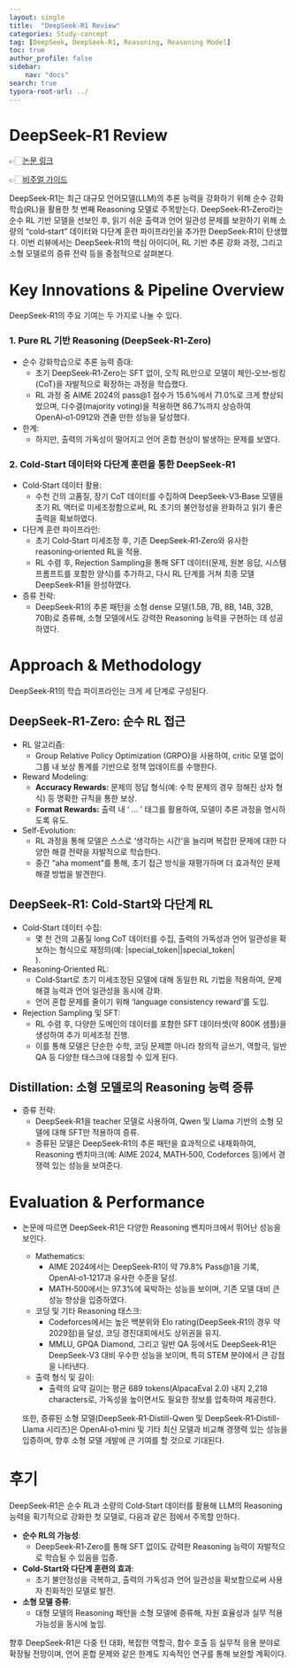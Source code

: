 ```yaml
---
layout: single
title:  "DeepSeek-R1 Review"
categories: Study-concept
tag: [DeepSeek, DeepSeek-R1, Reasoning, Reasoning Model]
toc: true
author_profile: false
sidebar:
    nav: "docs"
search: true
typora-root-url: ../
---
```






#  DeepSeek-R1 Review

👉🏻[논문 링크](https://arxiv.org/pdf/2501.12948)

👉🏻[비주얼 가이드](https://tulip-phalange-a1e.notion.site/DeepSeek-R1-189c32470be2801c94b6e5648735447d)

DeepSeek‑R1는 최근 대규모 언어모델(LLM)의 추론 능력을 강화하기 위해 순수 강화학습(RL)을 활용한 첫 번째 Reasoning 모델로 주목받는다. DeepSeek‑R1‑Zero라는 순수 RL 기반 모델을 선보인 후, 읽기 쉬운 출력과 언어 일관성 문제를 보완하기 위해 소량의 “cold‑start” 데이터와 다단계 훈련 파이프라인을 추가한 DeepSeek‑R1이 탄생했다. 이번 리뷰에서는 DeepSeek‑R1의 핵심 아이디어, RL 기반 추론 강화 과정, 그리고 소형 모델로의 증류 전략 등을 중점적으로 살펴본다.



# Key Innovations & Pipeline Overview

DeepSeek‑R1의 주요 기여는 두 가지로 나눌 수 있다.



### 1. Pure RL 기반 Reasoning (DeepSeek‑R1‑Zero)

- 순수 강화학습으로 추론 능력 증대:
  - 초기 DeepSeek‑R1‑Zero는 SFT 없이, 오직 RL만으로 모델이 체인‑오브‑씽킹(CoT)을 자발적으로 확장하는 과정을 학습했다.
  - RL 과정 중 AIME 2024의 pass@1 점수가 15.6%에서 71.0%로 크게 향상되었으며, 다수결(majority voting)을 적용하면 86.7%까지 상승하여 OpenAI‑o1‑0912와 견줄 만한 성능을 달성했다.
- 한계:
  - 하지만, 출력의 가독성이 떨어지고 언어 혼합 현상이 발생하는 문제를 보였다.



### 2. Cold‑Start 데이터와 다단계 훈련을 통한 DeepSeek‑R1

- Cold‑Start 데이터 활용:
  - 수천 건의 고품질, 장기 CoT 데이터를 수집하여 DeepSeek‑V3‑Base 모델을 초기 RL 액터로 미세조정함으로써, RL 초기의 불안정성을 완화하고 읽기 좋은 출력을 확보하였다.
- 다단계 훈련 파이프라인:
  - 초기 Cold‑Start 미세조정 후, 기존 DeepSeek‑R1‑Zero와 유사한 reasoning‑oriented RL을 적용.
  - RL 수렴 후, Rejection Sampling을 통해 SFT 데이터(문제, 원본 응답, 시스템 프롬프트를 포함한 양식)를 추가하고, 다시 RL 단계를 거쳐 최종 모델 DeepSeek‑R1을 완성하였다.
- 증류 전략:
  - DeepSeek‑R1의 추론 패턴을 소형 dense 모델(1.5B, 7B, 8B, 14B, 32B, 70B)로 증류해, 소형 모델에서도 강력한 Reasoning 능력을 구현하는 데 성공하였다.



# Approach & Methodology

DeepSeek‑R1의 학습 파이프라인는 크게 세 단계로 구성된다.



## DeepSeek‑R1‑Zero: 순수 RL 접근

- RL 알고리즘:
  - Group Relative Policy Optimization (GRPO)을 사용하여, critic 모델 없이 그룹 내 보상 통계를 기반으로 정책 업데이트를 수행한다.
- Reward Modeling:
  - **Accuracy Rewards:** 문제의 정답 형식(예: 수학 문제의 경우 정해진 상자 형식) 등 명확한 규칙을 통한 보상.
  - **Format Rewards:** 출력 내 ‘<think> … </think>’ 태그를 활용하여, 모델이 추론 과정을 명시하도록 유도.
- Self-Evolution:
  - RL 과정을 통해 모델은 스스로 ‘생각하는 시간’을 늘리며 복잡한 문제에 대한 다양한 해결 전략을 자발적으로 학습한다.
  - 중간 “aha moment”를 통해, 초기 접근 방식을 재평가하며 더 효과적인 문제 해결 방법을 발견한다.



## DeepSeek‑R1: Cold‑Start와 다단계 RL

- Cold‑Start 데이터 수집:
  - 몇 천 건의 고품질 long CoT 데이터를 수집, 출력의 가독성과 언어 일관성을 확보하는 형식으로 재정의(예: |special_token|<reasoning>|special_token|<summary>).
- Reasoning‑Oriented RL:
  - Cold‑Start로 초기 미세조정된 모델에 대해 동일한 RL 기법을 적용하여, 문제 해결 능력과 언어 일관성을 동시에 강화.
  - 언어 혼합 문제를 줄이기 위해 ‘language consistency reward’를 도입.
- Rejection Sampling 및 SFT:
  - RL 수렴 후, 다양한 도메인의 데이터를 포함한 SFT 데이터셋(약 800K 샘플)을 생성하여 추가 미세조정 진행.
  - 이를 통해 모델은 단순한 수학, 코딩 문제뿐 아니라 창의적 글쓰기, 역할극, 일반 QA 등 다양한 태스크에 대응할 수 있게 된다.



## Distillation: 소형 모델로의 Reasoning 능력 증류

- 증류 전략:
  - DeepSeek‑R1을 teacher 모델로 사용하여, Qwen 및 Llama 기반의 소형 모델에 대해 SFT만 적용하여 증류.
  - 증류된 모델은 DeepSeek‑R1의 추론 패턴을 효과적으로 내재화하여, Reasoning 벤치마크(예: AIME 2024, MATH‑500, Codeforces 등)에서 경쟁력 있는 성능을 보여준다.



# Evaluation & Performance

- 논문에 따르면 DeepSeek‑R1은 다양한 Reasoning 벤치마크에서 뛰어난 성능을 보인다.

  - Mathematics:
    - AIME 2024에서는 DeepSeek‑R1이 약 79.8% Pass@1을 기록, OpenAI‑o1‑1217과 유사한 수준을 달성.
    - MATH‑500에서는 97.3%에 육박하는 성능을 보이며, 기존 모델 대비 큰 성능 향상을 입증하였다.
  - 코딩 및 기타 Reasoning 태스크:
    - Codeforces에서는 높은 백분위와 Elo rating(DeepSeek‑R1의 경우 약 2029점)을 달성, 코딩 경진대회에서도 상위권을 유지.
    - MMLU, GPQA Diamond, 그리고 일반 QA 등에서도 DeepSeek‑R1은 DeepSeek‑V3 대비 우수한 성능을 보이며, 특히 STEM 분야에서 큰 강점을 나타낸다.
  - 출력 형식 및 길이:
    - 출력의 요약 길이는 평균 689 tokens(AlpacaEval 2.0) 내지 2,218 characters로, 가독성을 높이면서도 필요한 정보를 압축하여 제공한다.

  또한, 증류된 소형 모델(DeepSeek‑R1‑Distill-Qwen 및 DeepSeek‑R1‑Distill-Llama 시리즈)은 OpenAI‑o1‑mini 및 기타 최신 모델과 비교해 경쟁력 있는 성능을 입증하며, 향후 소형 모델 개발에 큰 기여를 할 것으로 기대된다.



# 후기

DeepSeek‑R1은 순수 RL과 소량의 Cold‑Start 데이터를 활용해 LLM의 Reasoning 능력을 획기적으로 강화한 첫 모델로, 다음과 같은 점에서 주목할 만하다.

- **순수 RL의 가능성**:
  - DeepSeek‑R1‑Zero를 통해 SFT 없이도 강력한 Reasoning 능력이 자발적으로 학습될 수 있음을 입증.
- **Cold‑Start와 다단계 훈련의 효과**:
  - 초기 불안정성을 극복하고, 출력의 가독성과 언어 일관성을 확보함으로써 사용자 친화적인 모델로 발전.
- **소형 모델 증류**:
  - 대형 모델의 Reasoning 패턴을 소형 모델에 증류해, 자원 효율성과 실무 적용 가능성을 동시에 높임.

향후 DeepSeek‑R1은 다중 턴 대화, 복잡한 역할극, 함수 호출 등 실무적 응용 분야로 확장될 전망이며, 언어 혼합 문제와 같은 한계도 지속적인 연구를 통해 보완할 계획이다.

